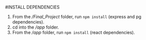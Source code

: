 #INSTALL DEPENDENCIES

1. From the */Final_Project* folder, run ```npm install``` (express and pg dependencies).
2. cd into the */app* folder.
3. From the */app* folder, run ```npm install``` (react dependencies).
